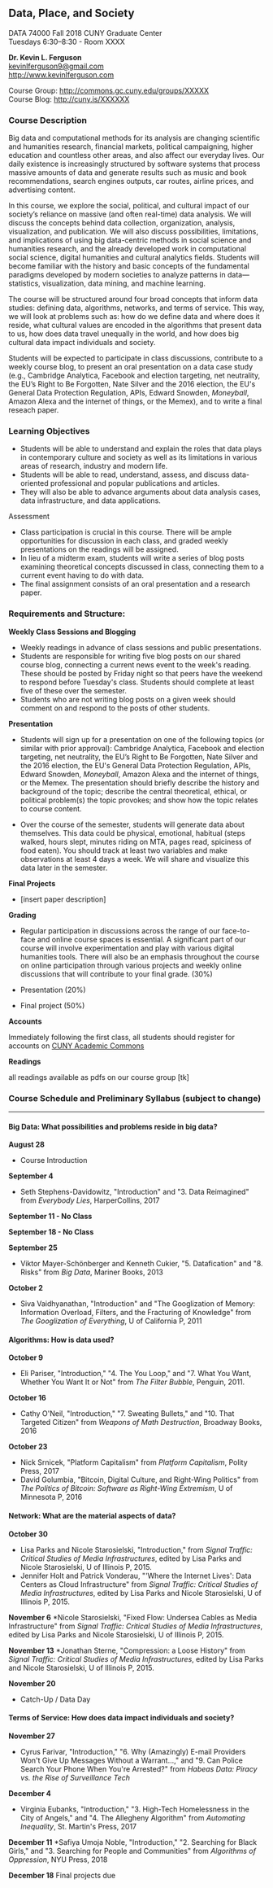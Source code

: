 ## Data, Place, and Society
DATA 74000
Fall 2018
CUNY Graduate Center  
Tuesdays 6:30–8:30 - Room XXXX

**Dr. Kevin L. Ferguson**  
kevinlferguson9@gmail.com  
http://www.kevinlferguson.com  

Course Group: http://commons.gc.cuny.edu/groups/XXXXX   
Course Blog: http://cuny.is/XXXXXX 

### Course Description
Big data and computational methods for its analysis are changing scientific and humanities research, financial markets, political campaigning, higher education and countless other areas, and also affect our everyday lives. Our daily existence is increasingly structured by software systems that process massive amounts of data and generate results such as music and book recommendations, search engines outputs, car routes, airline prices, and advertising content.

In this course, we explore the social, political, and cultural impact of our society’s reliance on massive (and often real-time) data analysis. We will discuss the concepts behind data collection, organization, analysis, visualization, and publication. We will also discuss possibilities, limitations, and implications of using big data-centric methods in social science and humanities research, and the already developed work in computational social science, digital humanities and cultural analytics fields. Students will become familiar with the history and basic concepts of the fundamental paradigms developed by modern societies to analyze patterns in data—statistics, visualization, data mining, and machine learning. 

The course will be structured around four broad concepts that inform data studies: defining data, algorithms, networks, and terms of service. This way, we will look at problems such as: how do we define data and where does it reside, what cultural values are encoded in the algorithms that present data to us, how does data travel unequally in the world, and how does big cultural data impact individuals and society. 

Students will be expected to participate in class discussions, contribute to a weekly course blog, to present an oral presentation on a data case study (e.g., Cambridge Analytica, Facebook and election targeting, net neutrality, the EU’s Right to Be Forgotten, Nate Silver and the 2016 election, the EU's General Data Protection Regulation, APIs, Edward Snowden, *Moneyball*, Amazon Alexa and the internet of things, or the Memex), and to write a final reseach paper.

### Learning Objectives
* Students will be able to understand and explain the roles that data plays in contemporary culture and society as well as its limitations in various areas of research, industry and modern life. 
* Students will be able to read, understand, assess, and discuss data-oriented professional and popular publications and articles.
* They will also be able to advance arguments about data analysis cases, data infrastructure, and data applications.


Assessment
* Class participation is crucial in this course. There will be ample opportunities for discussion in each class, and graded weekly presentations on the readings will be assigned. 
* In lieu of a midterm exam, students will write a series of blog posts examining theoretical concepts discussed in class, connecting them to a current event having to do with data.
* The final assignment consists of an oral presentation and a research paper. 


### Requirements and Structure:

**Weekly Class Sessions and Blogging**

* Weekly readings in advance of class sessions and public presentations.
* Students are responsible for writing five blog posts on our shared course blog, connecting a current news event to the week's reading. These should be posted by Friday night so that peers have the weekend to respond before Tuesday's class. Students should complete at least five of these over the semester. 
* Students who are not writing blog posts on a given week should comment on and respond to the posts of other students.


**Presentation**

* Students will sign up for a presentation on one of the following topics (or similar with prior approval): Cambridge Analytica, Facebook and election targeting, net neutrality, the EU’s Right to Be Forgotten, Nate Silver and the 2016 election, the EU's General Data Protection Regulation, APIs, Edward Snowden, *Moneyball*, Amazon Alexa and the internet of things, or the Memex. The presentation should briefly describe the history and background of the topic; describe the central theoretical, ethical, or political problem(s) the topic provokes; and show how the topic relates to course content. 

* Over the course of the semester, students will generate data about themselves. This data could be physical, emotional, habitual (steps walked, hours slept, minutes riding on MTA, pages read, spiciness of food eaten). You should track at least two variables and make observations at least 4 days a week. We will share and visualize this data later in the semester.


**Final Projects**

* [insert paper description]


**Grading** 

* Regular participation in discussions across the range of our face-to-face and online course spaces is essential. A significant part of our course will involve experimentation and play with various digital humanities tools. There will also be an emphasis throughout the course on online participation through various projects and weekly online discussions that will contribute to your final grade. (30%)

* Presentation (20%)

* Final project (50%)

**Accounts** 

Immediately following the first class, all students should register for accounts on [CUNY Academic Commons](https://commons.gc.cuny.edu/)


**Readings** 

all readings available as pdfs on our course group [tk]


### Course Schedule and Preliminary Syllabus (subject to change)
---
#### Big Data: What possibilities and problems reside in big data?

**August 28**
* Course Introduction

**September 4**
* Seth Stephens-Davidowitz, "Introduction" and "3. Data Reimagined" from *Everybody Lies*, HarperCollins, 2017

**September 11 - No Class**

**September 18 - No Class**

**September 25**
* Viktor Mayer-Schönberger and Kenneth Cukier, "5. Datafication" and "8. Risks" from *Big Data*, Mariner Books, 2013

**October 2**

* Siva Vaidhyanathan, "Introduction" and "The Googlization of Memory: Information Overload, Filters, and the Fracturing of Knowledge" from *The Googlization of Everything*, U of California P, 2011

#### Algorithms: How is data used?

**October 9**
* Eli Pariser, "Introduction," "4. The You Loop," and "7. What You Want, Whether You Want It or Not" from *The Filter Bubble*, Penguin, 2011.

**October 16**
* Cathy O'Neil, "Introduction," "7. Sweating Bullets," and "10. That Targeted Citizen" from *Weapons of Math Destruction*, Broadway Books, 2016

**October 23**
* Nick Srnicek, "Platform Capitalism" from *Platform Capitalism*, Polity Press, 2017 
* David Golumbia, "Bitcoin, Digital Culture, and Right-Wing Politics" from *The Politics of Bitcoin: Software as Right-Wing Extremism*, U of Minnesota P, 2016

#### Network: What are the material aspects of data?

**October 30**
* Lisa Parks and Nicole Starosielski, "Introduction," from *Signal Traffic: Critical Studies of Media Infrastructures*, edited by Lisa Parks and Nicole Starosielski, U of Illinois P, 2015.
* Jennifer Holt and Patrick Vonderau, "'Where the Internet Lives': Data Centers as Cloud Infrastructure" from *Signal Traffic: Critical Studies of Media Infrastructures*, edited by Lisa Parks and Nicole Starosielski, U of Illinois P, 2015.

**November 6**
*Nicole Starosielski, "Fixed Flow: Undersea Cables as Media Infrastructure" from *Signal Traffic: Critical Studies of Media Infrastructures*, edited by Lisa Parks and Nicole Starosielski, U of Illinois P, 2015.

**November 13**
*Jonathan Sterne, "Compression: a Loose History" from *Signal Traffic: Critical Studies of Media Infrastructures*, edited by Lisa Parks and Nicole Starosielski, U of Illinois P, 2015.

**November 20**
* Catch-Up / Data Day

#### Terms of Service: How does data impact individuals and society?

**November 27**
* Cyrus Farivar, "Introduction," "6. Why (Amazingly) E-mail Providers Won't Give Up Messages Without a Warrant...," and "9. Can Police Search Your Phone When You're Arrested?" from *Habeas Data: Piracy vs. the Rise of Surveillance Tech*

**December 4**
* Virginia Eubanks, "Introduction," "3. High-Tech Homelessness in the City of Angels," and "4. The Allegheny Algorithm" from *Automating Inequality*, St. Martin's Press, 2017

**December 11**
*Safiya Umoja Noble, "Introduction," "2. Searching for Black Girls," and "3. Searching for People and Communities" from *Algorithms of Oppression*, NYU Press, 2018 

**December 18**
Final projects due
